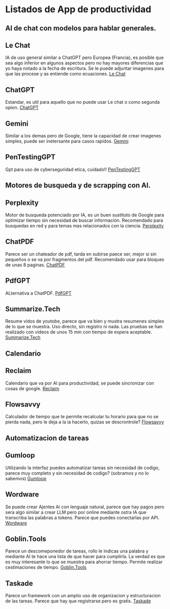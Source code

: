 # Listados de App de productividad

## AI de chat con modelos para hablar generales.

Le Chat
------
IA de uso general similar a ChatGPT pero Europea (Francia), es posible que sea algo inferior en algunos aspectos pero no hay mayores diferencias que yo haya notado a la fecha de escritura. Se le puede adjuntar imagenes para que las procese y as entiende como ecuaciones. [Le Chat](https://chat.mistral.ai/)
 
ChatGPT
------
Estandar, es util para aquello que no puede usar Le chat o como segunda opion.
[ChatGPT](https://chat.openai.com/)

Gemini
------
Similar a los demas pero de Google, tiene la capacidad de crear imagenes simples, puede ser inetersante para casos rapidos.
[Gemini](https://gemini.google.com/)

PenTestingGPT
------
Gpt para uso de cyberseguridad etica, cuidado!!
[PenTestingGPT](https://pentestgpt.ai/c)

## Motores de busqueda y de scrapping con AI.

Perplexity
------
Motor de busqueda potenciado por IA, es un buen sustituto de Google para optimizar tiempo sin necesidad de buscar información. Recomendado para busquedas en red y para temas mas relacionados con la ciencia.
[Perplexity](https://www.perplexity.ai/)

ChatPDF
------
Parece ser un chateador de pdf, tarda en subirse paece ser, mejor si sin pequeños o se va por fragmentos del pdf. Recomendado usar para bloques de unas 8 paginas.
[ChatPDF](https://www.chatpdf.com/es)

PdfGPT
------
ALternativa a ChatPDF.
[PdfGPT](https://pdfgpt.com/)

Summarize.Tech
------
Resume vidos de youtobe, parece que va bien y mustra resumenes simples de lo que se muestra. Uso directo, sin registro ni nada. Las pruebas se han realizado con videos de unos 15 min con tiempo de espera aceptable.
[Summarize.Tech](https://www.summarize.tech/)

## Calendario

Reclaim
------
Calendario que va por AI para productividad, se puede sincronizar con cosas de google.
[Reclaim](https://app.reclaim.ai/)

Flowsavvy
------
Calculador de tiempo que te permite recalcular tu horario para que no se pierda nada, pero le deja a la ia hacerlo, quizas se descrontrole?
[Flowsavvy](https://flowsavvy.app/)

## Automatizacion de tareas

Gumloop
------
Utilizando la interfaz puedes automatizar tareas sin necesidad de codigo, parece muy completo y sin necesidad de codigo? (sobramos y no lo sabemos)
[Gumloop](https://www.gumloop.com/)

Wordware
------
Se puede crear Ajentes Ai con lenguaje natural, parece que hay pagos pero sera algo similar a crear LLM pero por online mediante ostra IA que transcriba las palabras a tokens. Parece que puedes conectarlas por API.
[Wordware](https://www.wordware.ai/)

Goblin.Tools
------
Parece un descomeponedor de tareas, rollo le indicas una palabra y mediante AI te hace una lista de que hacer para cumplirla. La verdad es que es muy interesante lo que se muestra para ahorrar tiempo. Permite realizar cestimaciones de tiempo.
[Goblin.Tools](https://goblin.tools/)

Taskade
------
Parece un framework con un amplio uso de organizacion y estructuracion de las tareas. Parece que hay que registrarse pero es gratis.
[Taskade](https://www.taskade.com/)
